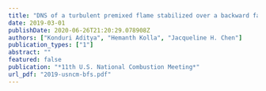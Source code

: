 ```yaml
---
title: "DNS of a turbulent premixed flame stabilized over a backward facing step"
date: 2019-03-01
publishDate: 2020-06-26T21:20:29.078908Z
authors: ["Konduri Aditya", "Hemanth Kolla", "Jacqueline H. Chen"]
publication_types: ["1"]
abstract: ""
featured: false
publication: "*11th U.S. National Combustion Meeting*"
url_pdf: "2019-usncm-bfs.pdf"
---
```


